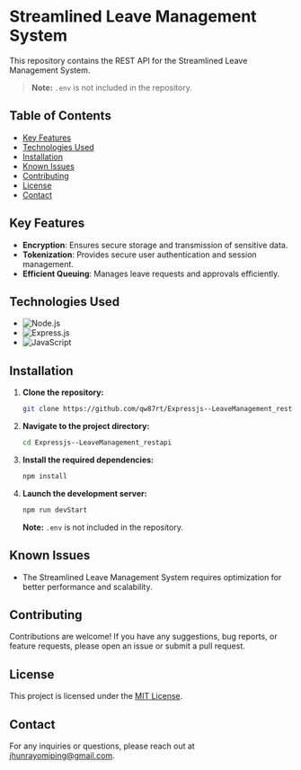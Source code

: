 # Streamlined Leave Management System

This repository contains the REST API for the Streamlined Leave Management System.

  > **Note:** `.env` is not included in the repository.


## Table of Contents

- [Key Features](#key-features)
- [Technologies Used](#technologies-used)
- [Installation](#installation)
- [Known Issues](#known-issues)
- [Contributing](#contributing)
- [License](#license)
- [Contact](#contact)

## Key Features

- **Encryption**: Ensures secure storage and transmission of sensitive data.
- **Tokenization**: Provides secure user authentication and session management.
- **Efficient Queuing**: Manages leave requests and approvals efficiently.

## Technologies Used

- ![Node.js](https://img.shields.io/badge/Node.js-339933?style=for-the-badge&logo=nodedotjs&logoColor=white)
- ![Express.js](https://img.shields.io/badge/Express.js-000000?style=for-the-badge&logo=express&logoColor=white)
- ![JavaScript](https://img.shields.io/badge/JavaScript-F7DF1E?style=for-the-badge&logo=javascript&logoColor=black)

## Installation

1. **Clone the repository:**
   ```sh
   git clone https://github.com/qw87rt/Expressjs--LeaveManagement_restapi
   ```

2. **Navigate to the project directory:**
   ```sh
   cd Expressjs--LeaveManagement_restapi
   ```

3. **Install the required dependencies:**
   ```sh
   npm install
   ```

4. **Launch the development server:**
   ```sh
   npm run devStart
   ```
   **Note:** `.env` is not included in the repository.

## Known Issues

- The Streamlined Leave Management System requires optimization for better performance and scalability.

## Contributing

Contributions are welcome! If you have any suggestions, bug reports, or feature requests, please open an issue or submit a pull request.

## License

This project is licensed under the [MIT License](LICENSE).

## Contact

For any inquiries or questions, please reach out at [jhunrayomiping@gmail.com](mailto:jhunrayomiping@gmail.com).